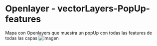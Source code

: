 # Openlayer - vectorLayers-PopUp-features
 Mapa con Openlayers que muestra un popUp con todas las features de todas las capas
![imagen](https://user-images.githubusercontent.com/40592498/223357375-d04538ec-7f56-4224-b1ef-e9ebdba69cee.png)
